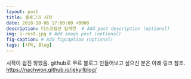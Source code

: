 ```yaml
---
layout: post
title: 블로그의 시작
date: 2018-10-06 17:00:00 +0900
description: 디스크립션 입력란  # Add post description (optional)
img: i-rest.jpg # Add image post (optional)
fig-caption: # Add figcaption (optional)
tags: [시작, Blog]
---
```


시작이 쉽진 않았음. github로 무료 블로그 만들어보고 싶으신 분은 아래 링크 참조.
https://nachwon.github.io/jekyllblog/
